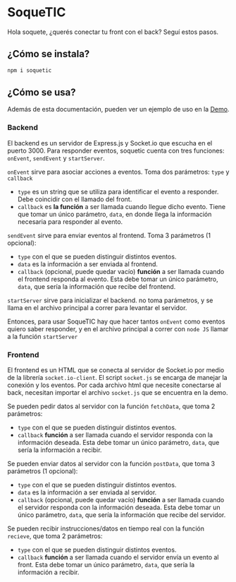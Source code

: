 # SoqueTIC

Hola soquete, ¿querés conectar tu front con el back? Seguí estos pasos.

## ¿Cómo se instala?

```bash
npm i soquetic
```

## ¿Cómo se usa?

Además de esta documentación, pueden ver un ejemplo de uso en la [Demo](https://github.com/nachovigilante/Demo-SoqueTIC).

### Backend

El backend es un servidor de Express.js y Socket.io que escucha en el puerto 3000. Para responder eventos, soquetic cuenta con tres funciones: `onEvent`, `sendEvent` y `startServer`.

`onEvent` sirve para asociar acciones a eventos. Toma dos parámetros: `type` y `callback`
- `type` es un string que se utiliza para identificar el evento a responder. Debe coincidir con el llamado del front.
- `callback` es **la función** a ser llamada cuando llegue dicho evento. Tiene que tomar un único parámetro, `data`, en donde llega la información necesaria para responder al evento.

`sendEvent` sirve para enviar eventos al frontend. Toma 3 parámetros (1 opcional):
- `type` con el que se pueden distinguir distintos eventos.
- `data` es la información a ser enviada al frontend.
- `callback` (opcional, puede quedar vacío) **función** a ser llamada cuando el frontend responda al evento. Esta debe tomar un único parámetro, `data`, que sería la información que recibe del frontend.

`startServer` sirve para inicializar el backend. no toma parámetros, y se llama en el archivo principal a correr para levantar el servidor.

Entonces, para usar SoqueTIC hay que hacer tantos `onEvent` como eventos quiero saber responder, y en el archivo principal a correr con `node JS` llamar a la función `startServer`

### Frontend

El frontend es un HTML que se conecta al servidor de Socket.io por medio de la librería `socket.io-client`. El script `socket.js` se encarga de manejar la conexión y los eventos. Por cada archivo html que necesite conectarse al back, necesitan importar el archivo `socket.js` que se encuentra en la demo.

Se pueden pedir datos al servidor con la función `fetchData`, que toma 2 parámetros:
- `type` con el que se pueden distinguir distintos eventos.
- `callback` **función** a ser llamada cuando el servidor responda con la información deseada. Esta debe tomar un único parámetro, `data`, que sería la información a recibir.

Se pueden enviar datos al servidor con la función `postData`, que toma 3 parámetros (1 opcional):
- `type` con el que se pueden distinguir distintos eventos.
- `data` es la información a ser enviada al servidor.
- `callback` (opcional, puede quedar vacío) **función** a ser llamada cuando el servidor responda con la información deseada. Esta debe tomar un único parámetro, `data`, que sería la información que recibe del servidor.

Se pueden recibir instrucciones/datos en tiempo real con la función `recieve`, que toma 2 parámetros:
- `type` con el que se pueden distinguir distintos eventos.
- `callback` **función** a ser llamada cuando el servidor envía un evento al front. Esta debe tomar un único parámetro, `data`, que sería la información a recibir.

